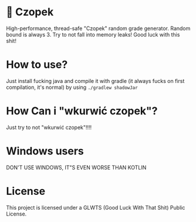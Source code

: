 # 🧕 Czopek
High-performance, thread-safe "Czopek" random grade generator. Random bound is always 3. Try to not fall into memory leaks! Good luck with this shit!

# How to use?
Just install fucking java and compile it with gradle (it always fucks on first compilation, it's normal) by using `./gradlew shadowJar`

# How Can i "wkurwić czopek"?
Just try to not "wkurwić czopek"!!!!

# Windows users
DON'T USE WINDOWS, IT"S EVEN WORSE THAN KOTLIN

# License
This project is licensed under a GLWTS (Good Luck With That Shit) Public License.
